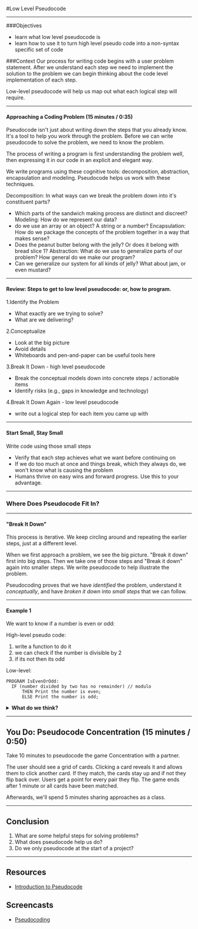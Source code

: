 #Low Level Pseudocode

---

###Objectives
- learn what low level pseudocode is
- learn how to use it to turn high level pseudo code into a non-syntax specific set of code

###Context
Our process for writing code begins with a user problem statement. After we understand each step we need to implement the solution to the problem we can begin thinking about the code level implementation of each step.

Low-level pseudocode will help us map out what each logical step will require.


---

#### Approaching a Coding Problem (15 minutes / 0:35)
Pseudocode isn't just about writing down the steps that you already know. It's a tool to help you work through the problem. Before we can write pseudocode to solve the problem, we need to know the problem.

The process of writing a program is first understanding the problem well, then expressing it in our code in an explicit and elegant way.

We write programs using these cognitive tools: decomposition, abstraction, encapsulation and modeling. Pseudocode helps us work with these techniques.

Decomposition: In what ways can we break the problem down into it's constituent parts?
  - Which parts of the sandwich making process are distinct and discreet?
Modeling: How do we represent our data?
  - do we use an array or an object? A string or a number?
Encapsulation: How do we package the concepts of the problem together in a way that makes sense?
  - Does the peanut butter belong with the jelly? Or does it belong with bread slice 1?
Abstraction: What do we use to generalize parts of our problem? How general do we make our program?
  - Can we generalize our system for all kinds of jelly? What about jam, or even mustard?

---

#### Review: Steps to get to low level pseudocode: or, how to program.
1.Identify the Problem

- What exactly are we trying to solve?
- What are we delivering?

2.Conceptualize

- Look at the big picture
- Avoid details
- Whiteboards and pen-and-paper can be useful tools here

3.Break It Down - high level pseudocode

- Break the conceptual models down into concrete steps / actionable items
- Identify risks (e.g., gaps in knowledge and technology)

4.Break It Down Again - low level pseudocode

- write out a logical step for each item you came up with

---

#### Start Small, Stay Small

Write code using those small steps
- Verify that each step achieves what we want before continuing on
- If we do too much at once and things break, which they always do, we won't know what is causing the problem
- Humans thrive on easy wins and forward progress. Use this to your advantage.

---


### Where Does Pseudocode Fit In?

---

#### "Break It Down"

This process is iterative.  We keep circling around and repeating the earlier steps, just at a different level.

When we first approach a problem, we see the big picture. "Break it down" first into big steps. Then we take one of those steps and "Break it down" again into smaller steps. We write pseudocode to help illustrate the problem.

Pseudocoding proves that we have *identified* the problem, understand it *conceptually*, and have *broken it down* into *small steps* that we can follow.


---

#### Example 1
We want to know if a number is even or odd:

High-level pseudo code:
1. write a function to do it
2. we can check if the number is divisible by 2
3. if its not then its odd

Low-level:
```
PROGRAM IsEvenOrOdd:
  IF (number divided by two has no remainder) // modulo
      THEN Print the number is even;
      ELSE Print the number is odd;
```

<details>
  <summary><strong>What do we think?</strong></summary>

  > We started with a problem statement. We turned it into a number of steps we thought we might need to complete. The last pseudo code step is to map out which specific code steps are needed to accomplish the problem.

</details>

---


## You Do: Pseudocode Concentration (15 minutes / 0:50)

Take 10 minutes to pseudocode the game Concentration with a partner.

The user should see a grid of cards. Clicking a card reveals it and allows them
to click another card. If they match, the cards stay up and if not they flip
back over. Users get a point for every pair they flip. The game ends after 1
minute or all cards have been matched.

Afterwards, we'll spend 5 minutes sharing approaches as a class.

---


## Conclusion

1. What are some helpful steps for solving problems?
2. What does pseudocode help us do?
3. Do we only pseudocode at the start of a project?

---

## Resources

- [Introduction to Pseudocode](http://www.slideshare.net/DamianGordon1/pseudocode-10373156)

## Screencasts

- [Pseudocoding](https://www.youtube.com/playlist?list=PL-6bwUTtCRVTMUUSjqIYVXYyfZBzs8saD)
